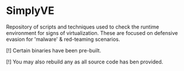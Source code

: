 # SimplyVE

Repository of scripts and techniques used to check the runtime environment for signs of virtualization.
These are focused on defensive evasion for 'malware' & red-teaming scenarios.

[!] Certain binaries have been pre-built.

[!] You may also rebuild any as all source code has ben provided.
